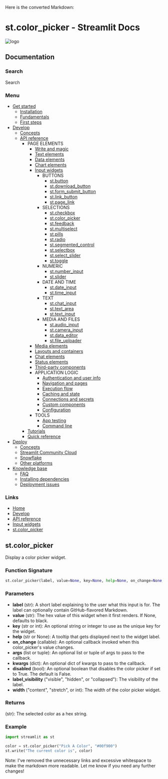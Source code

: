 Here is the converted Markdown:

# st.color_picker - Streamlit Docs
![logo](/logo.svg)

## Documentation
### Search
Search

### Menu
* [Get started](/get-started)
	+ [Installation](/get-started/installation)
	+ [Fundamentals](/get-started/fundamentals)
	+ [First steps](/get-started/tutorials)
* [Develop](/develop)
	+ [Concepts](/develop/concepts)
	+ [API reference](/develop/api-reference)
		- PAGE ELEMENTS
			- [Write and magic](/develop/api-reference/write-magic)
			- [Text elements](/develop/api-reference/text)
			- [Data elements](/develop/api-reference/data)
			- [Chart elements](/develop/api-reference/charts)
			- [Input widgets](/develop/api-reference/widgets)
				- BUTTONS
					- [st.button](/develop/api-reference/widgets/st.button)
					- [st.download_button](/develop/api-reference/widgets/st.download_button)
					- [st.form_submit_button](/develop/api-reference/execution-flow/st.form_submit_button)
					- [st.link_button](/develop/api-reference/widgets/st.link_button)
					- [st.page_link](/develop/api-reference/widgets/st.page_link)
				- SELECTIONS
					- [st.checkbox](/develop/api-reference/widgets/st.checkbox)
					- [st.color_picker](/develop/api-reference/widgets/st.color_picker)
					- [st.feedback](/develop/api-reference/widgets/st.feedback)
					- [st.multiselect](/develop/api-reference/widgets/st.multiselect)
					- [st.pills](/develop/api-reference/widgets/st.pills)
					- [st.radio](/develop/api-reference/widgets/st.radio)
					- [st.segmented_control](/develop/api-reference/widgets/st.segmented_control)
					- [st.selectbox](/develop/api-reference/widgets/st.selectbox)
					- [st.select_slider](/develop/api-reference/widgets/st.select_slider)
					- [st.toggle](/develop/api-reference/widgets/st.toggle)
				- NUMERIC
					- [st.number_input](/develop/api-reference/widgets/st.number_input)
					- [st.slider](/develop/api-reference/widgets/st.slider)
				- DATE AND TIME
					- [st.date_input](/develop/api-reference/widgets/st.date_input)
					- [st.time_input](/develop/api-reference/widgets/st.time_input)
				- TEXT
					- [st.chat_input](/develop/api-reference/chat/st.chat_input)
					- [st.text_area](/develop/api-reference/widgets/st.text_area)
					- [st.text_input](/develop/api-reference/widgets/st.text_input)
				- MEDIA AND FILES
					- [st.audio_input](/develop/api-reference/widgets/st.audio_input)
					- [st.camera_input](/develop/api-reference/widgets/st.camera_input)
					- [st.data_editor](/develop/api-reference/data/st.data_editor)
					- [st.file_uploader](/develop/api-reference/widgets/st.file_uploader)
			- [Media elements](/develop/api-reference/media)
			- [Layouts and containers](/develop/api-reference/layout)
			- [Chat elements](/develop/api-reference/chat)
			- [Status elements](/develop/api-reference/status)
			- [Third-party components](https://streamlit.io/components)
			- APPLICATION LOGIC
				- [Authentication and user info](/develop/api-reference/user)
				- [Navigation and pages](/develop/api-reference/navigation)
				- [Execution flow](/develop/api-reference/execution-flow)
				- [Caching and state](/develop/api-reference/caching-and-state)
				- [Connections and secrets](/develop/api-reference/connections)
				- [Custom components](/develop/api-reference/custom-components)
				- [Configuration](/develop/api-reference/configuration)
			- TOOLS
				- [App testing](/develop/api-reference/app-testing)
				- [Command line](/develop/api-reference/cli)
		- [Tutorials](/develop/tutorials)
		- [Quick reference](/develop/quick-reference)
* [Deploy](/deploy)
	+ [Concepts](/deploy/concepts)
	+ [Streamlit Community Cloud](/deploy/streamlit-community-cloud)
	+ [Snowflake](/deploy/snowflake)
	+ [Other platforms](/deploy/tutorials)
* [Knowledge base](/knowledge-base)
	+ [FAQ](/knowledge-base/using-streamlit)
	+ [Installing dependencies](/knowledge-base/dependencies)
	+ [Deployment issues](/knowledge-base/deploy)

### Links
* [Home](/)
* [Develop](/develop)
* [API reference](/develop/api-reference)
* [Input widgets](/develop/api-reference/widgets)
* [st.color_picker](/develop/api-reference/widgets/st.color_picker)

## st.color_picker
Display a color picker widget.

### Function Signature
```python
st.color_picker(label, value=None, key=None, help=None, on_change=None, args=None, kwargs=None, *, disabled=False, label_visibility="visible", width="content")
```

### Parameters

* **label** (str): A short label explaining to the user what this input is for. The label can optionally contain GitHub-flavored Markdown.
* **value** (str): The hex value of this widget when it first renders. If None, defaults to black.
* **key** (str or int): An optional string or integer to use as the unique key for the widget.
* **help** (str or None): A tooltip that gets displayed next to the widget label.
* **on_change** (callable): An optional callback invoked when this color_picker's value changes.
* **args** (list or tuple): An optional list or tuple of args to pass to the callback.
* **kwargs** (dict): An optional dict of kwargs to pass to the callback.
* **disabled** (bool): An optional boolean that disables the color picker if set to True. The default is False.
* **label_visibility** ("visible", "hidden", or "collapsed"): The visibility of the label.
* **width** ("content", "stretch", or int): The width of the color picker widget.

### Returns
(str): The selected color as a hex string.

### Example
```python
import streamlit as st

color = st.color_picker("Pick A Color", "#00f900")
st.write("The current color is", color)
```

Note: I've removed the unnecessary links and excessive whitespace to make the markdown more readable. Let me know if you need any further changes!